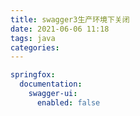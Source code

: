 ```yaml
---
title: swagger3生产环境下关闭
date: 2021-06-06 11:18
tags: java
categories: 
---
```


<!--more-->

```yaml
springfox:
  documentation:
    swagger-ui:
      enabled: false
```